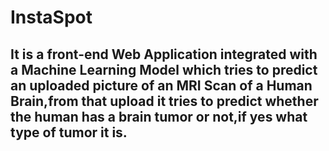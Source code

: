 <h1>InstaSpot</h1>
<h2>It is a front-end Web Application integrated with a Machine Learning Model which tries to predict an uploaded picture of an MRI Scan of a Human Brain,from that upload it tries to predict whether the human has a brain tumor or not,if yes what type of tumor it is.</h2>
